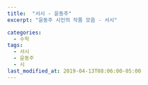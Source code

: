 ```yaml
---
title:  "서시 - 윤동주"
excerpt: "윤동주 시인의 작품 모음 - 서시"

categories:
  - 수학
tags:
  - 서시
  - 윤동주
  - 시
last_modified_at: 2019-04-13T08:06:00-05:00
---
```

